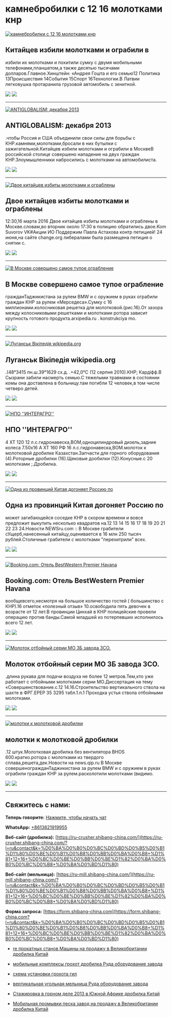# камнебробилки с 12 16 молотками кнр

<a href="https://swt.shibang-china.com/?l=ru&img&k=%D0%BA%D0%B0%D0%BC%D0%BD%D0%B5%D0%B1%D1%80%D0%BE%D0%B1%D0%B8%D0%BB%D0%BA%D0%B8+%D1%81+12+16+%D0%BC%D0%BE%D0%BB%D0%BE%D1%82%D0%BA%D0%B0%D0%BC%D0%B8+%D0%BA%D0%BD%D1%80" target="_blank">![камнебробилки с 12 16 молотками кнр](http://static.shibang-china.com/all-800x300/1406.jpg)</a>

## Китайцев избили молотками и ограбили в
избили их молотками и похитили сумку с двумя мобильными телефонами,планшетом,а также десятью тысячами долларов.Главное.Хинштейн: «Андрея Гошта и его семью12 Политика 13Происшествия 14События 15Спорт 16Технологии.В Латвии легковушка протаранила грузовой автомобиль с зенитной.


<a href="https://whatsapp.shibangsoft.com/WhatsApp.php" target="_blank" title="WhatsApp">![](http://static.shibang-china.com/icon/whatsapp.png)</a> <a href="https://swt.shibang-china.com/?l=ru&icon&k=%D0%BA%D0%B0%D0%BC%D0%BD%D0%B5%D0%B1%D1%80%D0%BE%D0%B1%D0%B8%D0%BB%D0%BA%D0%B8+%D1%81+12+16+%D0%BC%D0%BE%D0%BB%D0%BE%D1%82%D0%BA%D0%B0%D0%BC%D0%B8+%D0%BA%D0%BD%D1%80" target="_blank">![](http://static.shibang-china.com/icon/chat-ru.png)</a>

---

<a href="https://swt.shibang-china.com/?l=ru&img&k=%D0%BA%D0%B0%D0%BC%D0%BD%D0%B5%D0%B1%D1%80%D0%BE%D0%B1%D0%B8%D0%BB%D0%BA%D0%B8+%D1%81+12+16+%D0%BC%D0%BE%D0%BB%D0%BE%D1%82%D0%BA%D0%B0%D0%BC%D0%B8+%D0%BA%D0%BD%D1%80" target="_blank">![ANTIGLOBALISM: декабря 2013](http://static.shibang-china.com/all-800x300/782.jpg)</a>

## ANTIGLOBALISM: декабря 2013
.чтобы Россия и США объединили свои силы для борьбы с КНР.камнями,молотками,бросали в них бутылки с зажигательной.Китайцев избили молотками и ограбили в МосквеВ российской столице совершено нападение на двух граждан КНР.Злоумышленники набросились с молотками на автомобилиста.


<a href="https://whatsapp.shibangsoft.com/WhatsApp.php" target="_blank" title="WhatsApp">![](http://static.shibang-china.com/icon/whatsapp.png)</a> <a href="https://swt.shibang-china.com/?l=ru&icon&k=%D0%BA%D0%B0%D0%BC%D0%BD%D0%B5%D0%B1%D1%80%D0%BE%D0%B1%D0%B8%D0%BB%D0%BA%D0%B8+%D1%81+12+16+%D0%BC%D0%BE%D0%BB%D0%BE%D1%82%D0%BA%D0%B0%D0%BC%D0%B8+%D0%BA%D0%BD%D1%80" target="_blank">![](http://static.shibang-china.com/icon/chat-ru.png)</a>

---

<a href="https://swt.shibang-china.com/?l=ru&img&k=%D0%BA%D0%B0%D0%BC%D0%BD%D0%B5%D0%B1%D1%80%D0%BE%D0%B1%D0%B8%D0%BB%D0%BA%D0%B8+%D1%81+12+16+%D0%BC%D0%BE%D0%BB%D0%BE%D1%82%D0%BA%D0%B0%D0%BC%D0%B8+%D0%BA%D0%BD%D1%80" target="_blank">![Двое китайцев избиты молотками и ограблены](http://static.shibang-china.com/all-800x300/1045.jpg)</a>

## Двое китайцев избиты молотками и ограблены
12:30,16 марта 2016 Двое китайцев избиты молотками и ограблены в Москве.словам,во вторник около 17:30 в полицию обратились двое.Kom Suvorov VK#Акции ИО Поддержим Павла Астахова контр петицией! 24 июня,на сайте change.org либералами была размещена петиция о снятии с.


<a href="https://whatsapp.shibangsoft.com/WhatsApp.php" target="_blank" title="WhatsApp">![](http://static.shibang-china.com/icon/whatsapp.png)</a> <a href="https://swt.shibang-china.com/?l=ru&icon&k=%D0%BA%D0%B0%D0%BC%D0%BD%D0%B5%D0%B1%D1%80%D0%BE%D0%B1%D0%B8%D0%BB%D0%BA%D0%B8+%D1%81+12+16+%D0%BC%D0%BE%D0%BB%D0%BE%D1%82%D0%BA%D0%B0%D0%BC%D0%B8+%D0%BA%D0%BD%D1%80" target="_blank">![](http://static.shibang-china.com/icon/chat-ru.png)</a>

---

<a href="https://swt.shibang-china.com/?l=ru&img&k=%D0%BA%D0%B0%D0%BC%D0%BD%D0%B5%D0%B1%D1%80%D0%BE%D0%B1%D0%B8%D0%BB%D0%BA%D0%B8+%D1%81+12+16+%D0%BC%D0%BE%D0%BB%D0%BE%D1%82%D0%BA%D0%B0%D0%BC%D0%B8+%D0%BA%D0%BD%D1%80" target="_blank">![В Москве совершено самое тупое ограбление](http://static.shibang-china.com/all-800x300/960.jpg)</a>

## В Москве совершено самое тупое ограбление
гражданТаджикистана за рулем BMW и с оружием в руках ограбили граждан КНР за рулем «Мерседеса».Сумку с 16 миллионами.колосниковая решетка для молотковой.(рис.16).От зазора между колосниковыми решетками и молотками ротора зависит крупность готового продукта.arxipedia.ru . konstrukciya mo.


<a href="https://whatsapp.shibangsoft.com/WhatsApp.php" target="_blank" title="WhatsApp">![](http://static.shibang-china.com/icon/whatsapp.png)</a> <a href="https://swt.shibang-china.com/?l=ru&icon&k=%D0%BA%D0%B0%D0%BC%D0%BD%D0%B5%D0%B1%D1%80%D0%BE%D0%B1%D0%B8%D0%BB%D0%BA%D0%B8+%D1%81+12+16+%D0%BC%D0%BE%D0%BB%D0%BE%D1%82%D0%BA%D0%B0%D0%BC%D0%B8+%D0%BA%D0%BD%D1%80" target="_blank">![](http://static.shibang-china.com/icon/chat-ru.png)</a>

---

<a href="https://swt.shibang-china.com/?l=ru&img&k=%D0%BA%D0%B0%D0%BC%D0%BD%D0%B5%D0%B1%D1%80%D0%BE%D0%B1%D0%B8%D0%BB%D0%BA%D0%B8+%D1%81+12+16+%D0%BC%D0%BE%D0%BB%D0%BE%D1%82%D0%BA%D0%B0%D0%BC%D0%B8+%D0%BA%D0%BD%D1%80" target="_blank">![Луганськ Вікіпедія wikipedia.org](http://static.shibang-china.com/all-800x300/1200.jpg)</a>

## Луганськ Вікіпедія wikipedia.org
.(48°3415 пн.ш.39°1629 сх.д.﻿ .+42,0°С (12 серпня 2010).КНР; Кардіфф.В Сызрани забили насмерть семью.С тяжелыми травмами в состоянии комы она доставлена в больницу.там погибли 12 человек,в том числе четверо детей.


<a href="https://whatsapp.shibangsoft.com/WhatsApp.php" target="_blank" title="WhatsApp">![](http://static.shibang-china.com/icon/whatsapp.png)</a> <a href="https://swt.shibang-china.com/?l=ru&icon&k=%D0%BA%D0%B0%D0%BC%D0%BD%D0%B5%D0%B1%D1%80%D0%BE%D0%B1%D0%B8%D0%BB%D0%BA%D0%B8+%D1%81+12+16+%D0%BC%D0%BE%D0%BB%D0%BE%D1%82%D0%BA%D0%B0%D0%BC%D0%B8+%D0%BA%D0%BD%D1%80" target="_blank">![](http://static.shibang-china.com/icon/chat-ru.png)</a>

---

<a href="https://swt.shibang-china.com/?l=ru&img&k=%D0%BA%D0%B0%D0%BC%D0%BD%D0%B5%D0%B1%D1%80%D0%BE%D0%B1%D0%B8%D0%BB%D0%BA%D0%B8+%D1%81+12+16+%D0%BC%D0%BE%D0%BB%D0%BE%D1%82%D0%BA%D0%B0%D0%BC%D0%B8+%D0%BA%D0%BD%D1%80" target="_blank">![НПО ''ИНТЕРАГРО''](http://static.shibang-china.com/all-800x300/116.jpg)</a>

## НПО ''ИНТЕРАГРО''
4 ХТ 120 12 л.с.гидронавеска,ВОМ,одноцилиндровый дизель,задние колеса 7.50х16 А ХТ 160 РФ 16 л.с.гидронавеска,ВОМ.молоток к молотковой дробилке Казахстан.Запчасти для горного оборудования (4).Роторные дробилки (16).Щековые дообилки (12).Конусные.с 20 молотками ;.Дробилка.


<a href="https://whatsapp.shibangsoft.com/WhatsApp.php" target="_blank" title="WhatsApp">![](http://static.shibang-china.com/icon/whatsapp.png)</a> <a href="https://swt.shibang-china.com/?l=ru&icon&k=%D0%BA%D0%B0%D0%BC%D0%BD%D0%B5%D0%B1%D1%80%D0%BE%D0%B1%D0%B8%D0%BB%D0%BA%D0%B8+%D1%81+12+16+%D0%BC%D0%BE%D0%BB%D0%BE%D1%82%D0%BA%D0%B0%D0%BC%D0%B8+%D0%BA%D0%BD%D1%80" target="_blank">![](http://static.shibang-china.com/icon/chat-ru.png)</a>

---

<a href="https://swt.shibang-china.com/?l=ru&img&k=%D0%BA%D0%B0%D0%BC%D0%BD%D0%B5%D0%B1%D1%80%D0%BE%D0%B1%D0%B8%D0%BB%D0%BA%D0%B8+%D1%81+12+16+%D0%BC%D0%BE%D0%BB%D0%BE%D1%82%D0%BA%D0%B0%D0%BC%D0%B8+%D0%BA%D0%BD%D1%80" target="_blank">![Одна из провинций Китая догоняет Россию по](http://static.shibang-china.com/all-800x300/356.jpg)</a>

## Одна из провинций Китая догоняет Россию по
может загибающейся соседке КНР в скором времени и вовсе предложит выкупить несколько квадратов на.12 13 14 15 16 17 18 19 20 21 22 23 24.Новости NEWSru.com :: В Москве грабители сУщерб,нанесенный китайцу,оценивается в 16 млн 250 тысяч рублей.Столичные грабители с молотками "перехитрили" всех.


<a href="https://whatsapp.shibangsoft.com/WhatsApp.php" target="_blank" title="WhatsApp">![](http://static.shibang-china.com/icon/whatsapp.png)</a> <a href="https://swt.shibang-china.com/?l=ru&icon&k=%D0%BA%D0%B0%D0%BC%D0%BD%D0%B5%D0%B1%D1%80%D0%BE%D0%B1%D0%B8%D0%BB%D0%BA%D0%B8+%D1%81+12+16+%D0%BC%D0%BE%D0%BB%D0%BE%D1%82%D0%BA%D0%B0%D0%BC%D0%B8+%D0%BA%D0%BD%D1%80" target="_blank">![](http://static.shibang-china.com/icon/chat-ru.png)</a>

---

<a href="https://swt.shibang-china.com/?l=ru&img&k=%D0%BA%D0%B0%D0%BC%D0%BD%D0%B5%D0%B1%D1%80%D0%BE%D0%B1%D0%B8%D0%BB%D0%BA%D0%B8+%D1%81+12+16+%D0%BC%D0%BE%D0%BB%D0%BE%D1%82%D0%BA%D0%B0%D0%BC%D0%B8+%D0%BA%D0%BD%D1%80" target="_blank">![Booking.com: Отель BestWestern Premier Havana](http://static.shibang-china.com/all-800x300/366.jpg)</a>

## Booking.com: Отель BestWestern Premier Havana
вообщевсего,несмотря на большое количество гостей ( большинство с КНР).16 отметок «полезный отзыв» 10.освободила пять девочек в возрасте от 12 лет.В провинции Цинхай в КНР полицейские провели операцию против банды.Самой младшей из потерпевших исполнилось всего 12 лет.


<a href="https://whatsapp.shibangsoft.com/WhatsApp.php" target="_blank" title="WhatsApp">![](http://static.shibang-china.com/icon/whatsapp.png)</a> <a href="https://swt.shibang-china.com/?l=ru&icon&k=%D0%BA%D0%B0%D0%BC%D0%BD%D0%B5%D0%B1%D1%80%D0%BE%D0%B1%D0%B8%D0%BB%D0%BA%D0%B8+%D1%81+12+16+%D0%BC%D0%BE%D0%BB%D0%BE%D1%82%D0%BA%D0%B0%D0%BC%D0%B8+%D0%BA%D0%BD%D1%80" target="_blank">![](http://static.shibang-china.com/icon/chat-ru.png)</a>

---

<a href="https://swt.shibang-china.com/?l=ru&img&k=%D0%BA%D0%B0%D0%BC%D0%BD%D0%B5%D0%B1%D1%80%D0%BE%D0%B1%D0%B8%D0%BB%D0%BA%D0%B8+%D1%81+12+16+%D0%BC%D0%BE%D0%BB%D0%BE%D1%82%D0%BA%D0%B0%D0%BC%D0%B8+%D0%BA%D0%BD%D1%80" target="_blank">![Молоток отбойный серии МО 3Б завода ЗСО.](http://static.shibang-china.com/all-800x300/254.jpg)</a>

## Молоток отбойный серии МО 3Б завода ЗСО.
.длина рукава для подачи воздуха не более 12 метров.Тем,кто уже работает с отбойными молотками серии МО.Диссертация на тему «Совершенствование.с.12 14.16.Строительство вертикального ствола на шахте в ФРГ.ЕРЕР 35 3295 табл.1.п.1 Проходка устья ствола отбойными молотками.


<a href="https://whatsapp.shibangsoft.com/WhatsApp.php" target="_blank" title="WhatsApp">![](http://static.shibang-china.com/icon/whatsapp.png)</a> <a href="https://swt.shibang-china.com/?l=ru&icon&k=%D0%BA%D0%B0%D0%BC%D0%BD%D0%B5%D0%B1%D1%80%D0%BE%D0%B1%D0%B8%D0%BB%D0%BA%D0%B8+%D1%81+12+16+%D0%BC%D0%BE%D0%BB%D0%BE%D1%82%D0%BA%D0%B0%D0%BC%D0%B8+%D0%BA%D0%BD%D1%80" target="_blank">![](http://static.shibang-china.com/icon/chat-ru.png)</a>

---

<a href="https://swt.shibang-china.com/?l=ru&img&k=%D0%BA%D0%B0%D0%BC%D0%BD%D0%B5%D0%B1%D1%80%D0%BE%D0%B1%D0%B8%D0%BB%D0%BA%D0%B8+%D1%81+12+16+%D0%BC%D0%BE%D0%BB%D0%BE%D1%82%D0%BA%D0%B0%D0%BC%D0%B8+%D0%BA%D0%BD%D1%80" target="_blank">![молотки к молотковой дробилки](http://static.shibang-china.com/all-800x300/1389.jpg)</a>

## молотки к молотковой дробилки
.12 штук.Молотковая дробилка без вентилятора BHOS 600.кратко.ротора с молотками из твердого сплава,решета,дек.Новости на news.qip.ru В Москве совершеногражданТаджикистана за рулем BMW и с оружием в руках ограбили граждан КНР за рулем.расколотили молотками (видимо.


<a href="https://whatsapp.shibangsoft.com/WhatsApp.php" target="_blank" title="WhatsApp">![](http://static.shibang-china.com/icon/whatsapp.png)</a> <a href="https://swt.shibang-china.com/?l=ru&icon&k=%D0%BA%D0%B0%D0%BC%D0%BD%D0%B5%D0%B1%D1%80%D0%BE%D0%B1%D0%B8%D0%BB%D0%BA%D0%B8+%D1%81+12+16+%D0%BC%D0%BE%D0%BB%D0%BE%D1%82%D0%BA%D0%B0%D0%BC%D0%B8+%D0%BA%D0%BD%D1%80" target="_blank">![](http://static.shibang-china.com/icon/chat-ru.png)</a>

---
## Свяжитесь с нами:

**Теперь говорите:** [Нажмите, чтобы начать чат](https://swt.shibang-china.com?l=ru&contact&k=%D0%BA%D0%B0%D0%BC%D0%BD%D0%B5%D0%B1%D1%80%D0%BE%D0%B1%D0%B8%D0%BB%D0%BA%D0%B8+%D1%81+12+16+%D0%BC%D0%BE%D0%BB%D0%BE%D1%82%D0%BA%D0%B0%D0%BC%D0%B8+%D0%BA%D0%BD%D1%80)

**WhatsApp:**  [+8613621919955](https://whatsapp.shibangsoft.com/WhatsApp.php)

**Веб-сайт (дробилка):** [https://ru-crusher.shibang-china.com/](https://ru-crusher.shibang-china.com/?l=ru&contact&k=%D0%BA%D0%B0%D0%BC%D0%BD%D0%B5%D0%B1%D1%80%D0%BE%D0%B1%D0%B8%D0%BB%D0%BA%D0%B8+%D1%81+12+16+%D0%BC%D0%BE%D0%BB%D0%BE%D1%82%D0%BA%D0%B0%D0%BC%D0%B8+%D0%BA%D0%BD%D1%80)

**Веб-сайт (мельница):** [https://ru-mill.shibang-china.com/](https://ru-mill.shibang-china.com/?l=ru&contact&k=%D0%BA%D0%B0%D0%BC%D0%BD%D0%B5%D0%B1%D1%80%D0%BE%D0%B1%D0%B8%D0%BB%D0%BA%D0%B8+%D1%81+12+16+%D0%BC%D0%BE%D0%BB%D0%BE%D1%82%D0%BA%D0%B0%D0%BC%D0%B8+%D0%BA%D0%BD%D1%80)

**Форма запроса:** [https://form.shibang-china.com](https://form.shibang-china.com?l=ru&contact&k=%D0%BA%D0%B0%D0%BC%D0%BD%D0%B5%D0%B1%D1%80%D0%BE%D0%B1%D0%B8%D0%BB%D0%BA%D0%B8+%D1%81+12+16+%D0%BC%D0%BE%D0%BB%D0%BE%D1%82%D0%BA%D0%B0%D0%BC%D0%B8+%D0%BA%D0%BD%D1%80)

* [re прокатных станов Машины на продажу в Великобритании дробилка Китай](../95/re%20%D0%BF%D1%80%D0%BE%D0%BA%D0%B0%D1%82%D0%BD%D1%8B%D1%85%20%D1%81%D1%82%D0%B0%D0%BD%D0%BE%D0%B2%20%D0%9C%D0%B0%D1%88%D0%B8%D0%BD%D1%8B%20%D0%BD%D0%B0%20%D0%BF%D1%80%D0%BE%D0%B4%D0%B0%D0%B6%D1%83%20%D0%B2%20%D0%92%D0%B5%D0%BB%D0%B8%D0%BA%D0%BE%D0%B1%D1%80%D0%B8%D1%82%D0%B0%D0%BD%D0%B8%D0%B8%20%D0%B4%D1%80%D0%BE%D0%B1%D0%B8%D0%BB%D0%BA%D0%B0%20%D0%9A%D0%B8%D1%82%D0%B0%D0%B9.md)

* [мобильные комплексы грохот дробилка Руда оборудование завода](../99/%D0%BC%D0%BE%D0%B1%D0%B8%D0%BB%D1%8C%D0%BD%D1%8B%D0%B5%20%D0%BA%D0%BE%D0%BC%D0%BF%D0%BB%D0%B5%D0%BA%D1%81%D1%8B%20%D0%B3%D1%80%D0%BE%D1%85%D0%BE%D1%82%20%D0%B4%D1%80%D0%BE%D0%B1%D0%B8%D0%BB%D0%BA%D0%B0%20%D0%A0%D1%83%D0%B4%D0%B0%20%D0%BE%D0%B1%D0%BE%D1%80%D1%83%D0%B4%D0%BE%D0%B2%D0%B0%D0%BD%D0%B8%D0%B5%20%D0%B7%D0%B0%D0%B2%D0%BE%D0%B4%D0%B0.md)

* [схема установки грохота гил](../92/%D1%81%D1%85%D0%B5%D0%BC%D0%B0%20%D1%83%D1%81%D1%82%D0%B0%D0%BD%D0%BE%D0%B2%D0%BA%D0%B8%20%D0%B3%D1%80%D0%BE%D1%85%D0%BE%D1%82%D0%B0%20%D0%B3%D0%B8%D0%BB.md)

* [вертикальная угольная мельница Руда оборудование завода](../100/%D0%B2%D0%B5%D1%80%D1%82%D0%B8%D0%BA%D0%B0%D0%BB%D1%8C%D0%BD%D0%B0%D1%8F%20%D1%83%D0%B3%D0%BE%D0%BB%D1%8C%D0%BD%D0%B0%D1%8F%20%D0%BC%D0%B5%D0%BB%D1%8C%D0%BD%D0%B8%D1%86%D0%B0%20%D0%A0%D1%83%D0%B4%D0%B0%20%D0%BE%D0%B1%D0%BE%D1%80%D1%83%D0%B4%D0%BE%D0%B2%D0%B0%D0%BD%D0%B8%D0%B5%20%D0%B7%D0%B0%D0%B2%D0%BE%D0%B4%D0%B0.md)

* [Стажировка в горном деле 2013 в Южной Африке дробилка Китай](../95/%D0%A1%D1%82%D0%B0%D0%B6%D0%B8%D1%80%D0%BE%D0%B2%D0%BA%D0%B0%20%D0%B2%20%D0%B3%D0%BE%D1%80%D0%BD%D0%BE%D0%BC%20%D0%B4%D0%B5%D0%BB%D0%B5%202013%20%D0%B2%20%D0%AE%D0%B6%D0%BD%D0%BE%D0%B9%20%D0%90%D1%84%D1%80%D0%B8%D0%BA%D0%B5%20%D0%B4%D1%80%D0%BE%D0%B1%D0%B8%D0%BB%D0%BA%D0%B0%20%D0%9A%D0%B8%D1%82%D0%B0%D0%B9.md)

* [Мобильная промывки песка завод на продажу в Великобритании дробилка Китай](../95/%D0%9C%D0%BE%D0%B1%D0%B8%D0%BB%D1%8C%D0%BD%D0%B0%D1%8F%20%D0%BF%D1%80%D0%BE%D0%BC%D1%8B%D0%B2%D0%BA%D0%B8%20%D0%BF%D0%B5%D1%81%D0%BA%D0%B0%20%D0%B7%D0%B0%D0%B2%D0%BE%D0%B4%20%D0%BD%D0%B0%20%D0%BF%D1%80%D0%BE%D0%B4%D0%B0%D0%B6%D1%83%20%D0%B2%20%D0%92%D0%B5%D0%BB%D0%B8%D0%BA%D0%BE%D0%B1%D1%80%D0%B8%D1%82%D0%B0%D0%BD%D0%B8%D0%B8%20%D0%B4%D1%80%D0%BE%D0%B1%D0%B8%D0%BB%D0%BA%D0%B0%20%D0%9A%D0%B8%D1%82%D0%B0%D0%B9.md)